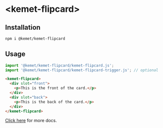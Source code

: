 # \<kemet-flipcard>

## Installation
```bash
npm i @kemet/kemet-flipcard
```

## Usage
```js
import '@kemet/kemet-flipcard/kemet-flipcard.js';
import '@kemet/kemet-flipcard/kemet-flipcard-trigger.js'; // optional
```

```html
<kemet-flipcard>
  <div slot="front">
    <p>This is the front of the card.</p>
  </div>
  <div slot="back">
    <p>This is the back of the card.</p>
  </div>
</kemet-flipcard>
```

[Click here](http://kemet.online/flipcard) for more docs.
